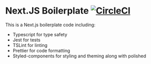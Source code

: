 # Next.JS Boilerplate [![CircleCI](https://circleci.com/gh/mrisoli/nextjs-boilerplate.svg?style=svg)](https://circleci.com/gh/mrisoli/nextjs-boilerplate)

This is a Next.js boilerplate code including:

- Typescript for type safety
- Jest for tests
- TSLint for linting
- Prettier for code formatting
- Styled-components for styling and theming along with polished
